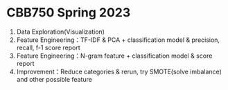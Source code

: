 # CBB750 Spring 2023

1. Data Exploration(Visualization)
2. Feature Engineering：TF-IDF & PCA +  classification model & precision, recall, f-1 score report 
3. Feature Engineering：N-gram feature + classification model & score report 
4. Improvement：Reduce categories & rerun, try SMOTE(solve imbalance) and other possible feature


